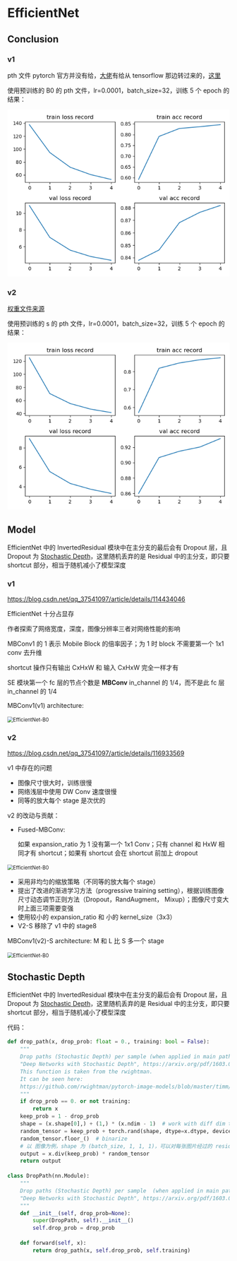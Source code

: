 # EfficientNet

## Conclusion

### v1

pth 文件 pytorch 官方并没有给，[大佬](https://github.com/WZMIAOMIAO/deep-learning-for-image-processing)有给从 tensorflow 那边转过来的，[这里](https://github.com/WZMIAOMIAO/deep-learning-for-image-processing/blob/master/pytorch_classification/Test9_efficientNet/train.py)

使用预训练的 B0 的 pth 文件，lr=0.0001，batch_size=32，训练 5 个 epoch 的结果：

![](./output/result_1.png)

### v2

[权重文件来源](https://github.com/WZMIAOMIAO/deep-learning-for-image-processing/tree/master/pytorch_classification/Test11_efficientnetV2)

使用预训练的 s 的 pth 文件，lr=0.0001，batch_size=32，训练 5 个 epoch 的结果：

![](./output/result_2.png)


## Model

EfficientNet 中的 InvertedResidual 模块中在主分支的最后会有 Dropout 层，且 Dropout 为 [Stochastic Depth](https://arxiv.org/pdf/1603.09382.pdf)，这里随机丢弃的是 Residual 中的主分支，即只要 shortcut 部分，相当于随机减小了模型深度

### v1

https://blog.csdn.net/qq_37541097/article/details/114434046

EfficientNet 十分占显存  

作者探索了网络宽度，深度，图像分辨率三者对网络性能的影响



MBConv1 的 1 表示 Mobile Block 的倍率因子；为 1 时 block 不需要第一个 1x1 conv 去升维

shortcut 操作只有输出 CxHxW 和 输入 CxHxW 完全一样才有

SE 模块第一个 fc 层的节点个数是 **MBConv** in_channel 的 1/4，而不是此 fc 层 in_channel 的 1/4

MBConv1(v1) architecture:

<img src="https://cdn.jsdelivr.net/gh/hucorz/image-processing-by-dl/img/classification/EfficientNet(v1)_1.png" alt="EfficientNet-B0" style="zoom: 80%;" />

### v2

https://blog.csdn.net/qq_37541097/article/details/116933569

v1 中存在的问题

-   图像尺寸很大时，训练很慢
-   网络浅层中使用 DW Conv 速度很慢
-   同等的放大每个 stage 是次优的 

v2 的改动与贡献：

-   Fused-MBConv:

    如果 expansion_ratio 为 1 没有第一个 1x1 Conv；只有 channel 和 HxW 相同才有 shortcut；如果有 shortcut 会在 shortcut 前加上 dropout

<img src="https://cdn.jsdelivr.net/gh/hucorz/image-processing-by-dl/img/classification/EfficientNet(v2)_1.png" alt="EfficientNet-B0" style="zoom: 80%;" />

-   采用非均匀的缩放策略（不同等的放大每个 stage）
-   提出了改进的渐进学习方法（progressive training setting），根据训练图像尺寸动态调节正则方法（Dropout，RandAugment， Mixup）；图像尺寸变大时上面三项需要变强
-   使用较小的 expansion_ratio 和 小的 kernel_size（3x3）
-   V2-S 移除了 v1 中的 stage8

MBConv1(v2)-S architecture: M 和 L 比 S 多一个 stage

<img src="https://cdn.jsdelivr.net/gh/hucorz/image-processing-by-dl/img/classification/EfficientNet(v2)_2.png" alt="EfficientNet-B0" style="zoom: 80%;" />

## Stochastic Depth

EfficientNet 中的 InvertedResidual 模块中在主分支的最后会有 Dropout 层，且 Dropout 为 [Stochastic Depth](https://arxiv.org/pdf/1603.09382.pdf)，这里随机丢弃的是 Residual 中的主分支，即只要 shortcut 部分，相当于随机减小了模型深度

代码：

```python
def drop_path(x, drop_prob: float = 0., training: bool = False): 
    """
    Drop paths (Stochastic Depth) per sample (when applied in main path of residual blocks).
    "Deep Networks with Stochastic Depth", https://arxiv.org/pdf/1603.09382.pdf
    This function is taken from the rwightman.
    It can be seen here:
    https://github.com/rwightman/pytorch-image-models/blob/master/timm/models/layers/drop.py#L140
    """
    if drop_prob == 0. or not training:
        return x
    keep_prob = 1 - drop_prob
    shape = (x.shape[0],) + (1,) * (x.ndim - 1)  # work with diff dim tensors, not just 2D ConvNets
    random_tensor = keep_prob + torch.rand(shape, dtype=x.dtype, device=x.device)
    random_tensor.floor_()  # binarize
    # 以 图像为例，shape 为 (batch_size, 1, 1, 1)，可以对每张图片经过的 residual 模块中的主分支舍弃
    output = x.div(keep_prob) * random_tensor
    return output

class DropPath(nn.Module):
    """
    Drop paths (Stochastic Depth) per sample  (when applied in main path of residual blocks).
    "Deep Networks with Stochastic Depth", https://arxiv.org/pdf/1603.09382.pdf
    """
    def __init__(self, drop_prob=None):
        super(DropPath, self).__init__()
        self.drop_prob = drop_prob

    def forward(self, x):
        return drop_path(x, self.drop_prob, self.training)
```



 
